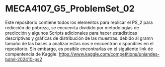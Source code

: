 # MECA4107_G5_ProblemSet_02

Este repositorio contiene todos los elementos para replicar el PS_2 para redicción de pobreza, se encuenrta dividido por metodologías de predicción y algunos Scripts adicionales para hacer estadísticas descriptivas y gráficas de distribución de las muestras. debido al gramn tamaño de las bases a analizar estas nos e encuentran disponibles en el repositorio. Sin embargo, es posible encontrarlas en el siguiiente link de compentencia de Kaggle: https://www.kaggle.com/competitions/uniandes-bdml-202410-ps2
 
